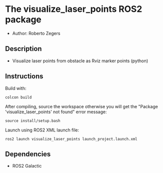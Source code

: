 # The visualize_laser_points ROS2 package

- Author: Roberto Zegers

## Description

- Visualize laser points from obstacle as Rviz marker points (python)


## Instructions

Build with:

`colcon build`  

After compiling, source the workspace otherwise you will get the "Package 'visualize_laser_points' not found" error message:

`source install/setup.bash`  

Launch using ROS2 XML launch file:  

`ros2 launch visualize_laser_points launch_project.launch.xml`  


## Dependencies
- ROS2 Galactic  